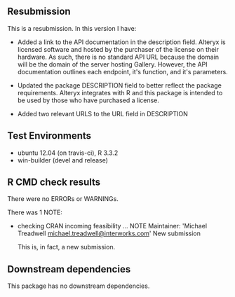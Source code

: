 ## Resubmission
This is a resubmission. In this version I have:

* Added a link to the API documentation in the description field. Alteryx is
  licensed software and hosted by the purchaser of the license on their
  hardware. As such, there is no standard API URL because the domain will be
  the domain of the server hosting Gallery. However, the API documentation
  outlines each endpoint, it's function, and it's parameters.
  
* Updated the package DESCRIPTION field to better reflect the package
  requirements. Alteryx integrates with R and this package is intended to be
  used by those who have purchased a license.

* Added two relevant URLS to the URL field in DESCRIPTION

## Test Environments
* ubuntu 12.04 (on travis-ci), R 3.3.2
* win-builder (devel and release)

## R CMD check results
There were no ERRORs or WARNINGs.

There was 1 NOTE:

* checking CRAN incoming feasibility ... NOTE
  Maintainer: 'Michael Treadwell <michael.treadwell@interworks.com>'
  New submission
  
  This is, in fact, a new submission.

## Downstream dependencies
This package has no downstream dependencies.
